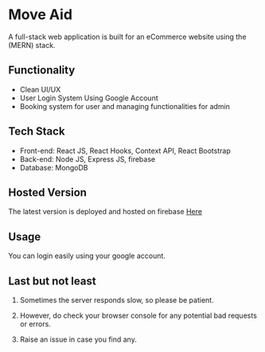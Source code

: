 # Move Aid

A full-stack web application is built for an eCommerce website using the (MERN) stack.

## Functionality

- Clean UI/UX
- User Login System Using Google Account
- Booking system for user and managing functionalities for admin

## Tech Stack

- Front-end: React JS, React Hooks, Context API, React Bootstrap
- Back-end: Node JS, Express JS, firebase
- Database: MongoDB

## Hosted Version

The latest version is deployed and hosted on firebase [Here](https://move-aid.web.app/)

## Usage

You can login easily using your google account.

## Last but not least

1. Sometimes the server responds slow, so please be patient.

2. However, do check your browser console for any potential bad requests or errors.

3. Raise an issue in case you find any.
